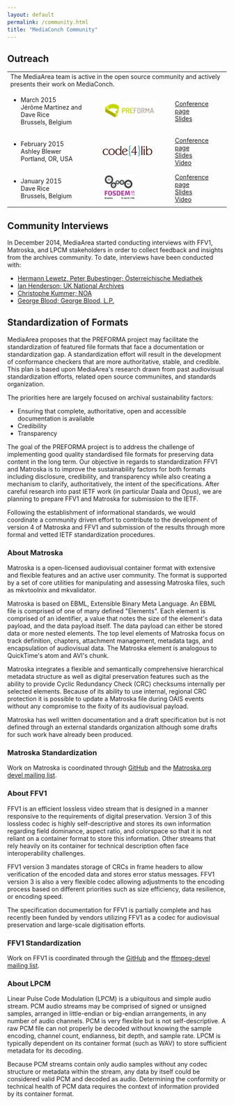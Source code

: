 ```yaml
---
layout: default
permalink: /community.html
title: "MediaConch Community"
---
```


## Outreach 

<table>
<tr>
  <td colspan="3">
    The MediaArea team is active in the open source community and actively presents their work on MediaConch.
  </td>
</tr>
<tr>
  <td>
    <ul>
      <li>
      March 2015<br />
      Jérôme Martinez and Dave Rice<br />
      Brussels, Belgium
      </li>
    </ul>
  </td>
  <td style="width:33%; vertical-align: middle;">
    <a href="http://www.preforma-project.eu"><img src="images/pfo_logo.png" width="80%" alt="PREFORMA logo"></a>
  </td>
  <td style="width:25%; vertical-align: middle;">
    <a href="http://www.preforma-project.eu/design-phase-1-final-workshop.html">Conference page</a><br /><a href="http://mediaarea.github.io/MediaConch/Outreach/Slides">Slides</a>
  </td>
</tr>
<tr>
  <td>
    <ul>
        <li>
        February 2015<br />
        Ashley Blewer<br />
        Portland, OR, USA
        </li>
    </ul>
  </td>
  <td style="width:33%; vertical-align: middle;">
    <a href="http://code4lib.org"><img src="images/Code4Lib.png" width="75%" alt="Code4Lib logo"></a>
  </td>
  <td style="width:25%; vertical-align: middle;">
    <a href="http://wiki.code4lib.org/2015_Lightning_Talks">Conference page</a><br /><a href="http://ablwr.github.io/c4l_preforma/#/">Slides</a><br /><a href="https://www.youtube.com/watch?v=G7kgcZh2zeY&t=2h20m48s">Video</a>
  </td>
</tr>
<tr>
  <td>
  <ul>
      <li>
      January 2015<br />
      Dave Rice<br />
      Brussels, Belgium
      </li>
  </ul>
  </td>
  <td style="width:33%; vertical-align: middle;">
      <a href="http://fosdem.org"><img src="images/Fosdem_2015.png" width="50%" alt="FOSDEM 2015 logo"></a>
  </td>
  <td style="width:25%; vertical-align: middle;">
  <a href="https://fosdem.org/2015/schedule/event/enabling_video_preservation/">Conference page</a><br /><a href="https://fosdem.org/2015/schedule/event/enabling_video_preservation/attachments/slides/746/export/events/attachments/enabling_video_preservation/slides/746/preservation.pdf">Slides</a><br /><a href="http://video.fosdem.org/2015/devroom-open_media/enabling_video_preservation.mp4">Video</a>
  </td>
</tr>
</table>

## Community Interviews

In December 2014, MediaArea started conducting interviews with FFV1, Matroska, and LPCM stakeholders in order to collect feedback and insights from the archives community. To date, interviews have been conducted with:

  * [Hermann Lewetz, Peter Bubestinger; Österreichische Mediathek](interviews/InterviewLewetzBubestinger.html)
  * [Ian Henderson; UK National Archives](interviews/InterviewHenderson.html)
  * [Christophe Kummer; NOA](interviews/InterviewKummer.html)
  * [George Blood; George Blood, L.P.](interviews/InterviewBlood.html)
  
## Standardization of Formats

MediaArea proposes that the PREFORMA project may facilitate the standardization of featured file formats that face a documentation or standardization gap. A standardization effort will result in the development of conformance checkers that are more authoritative, stable, and credible. This plan is based upon MediaArea's research drawn from past audiovisual standardization efforts, related open source communiites, and standards organization.

The priorities here are largely focused on archival sustainability factors:

* Ensuring that complete, authoritative, open and accessible documentation is available
* Credibility
* Transparency

The goal of the PREFORMA project is to address the challenge of implementing good quality standardised file formats for preserving data content in the long term. Our objective in regards to standardization FFV1 and Matroska is to improve the sustainability factors for both formats including disclosure, credibility, and transparency while also creating a mechanism to clarify, authoritatively, the intent of the specifications. After careful research into past IETF work (in particular Daala and Opus), we are planning to prepare FFV1 and Matroska for submission to the IETF.

Following the establishment of informational standards, we would coordinate a community driven effort to contribute to the development of version 4 of Matroska and FFV1 and submission of the results through more formal and vetted IETF standardization procedures.

### About Matroska

Matroska is a open-licensed audiovisual container format with extensive and flexible features and an active user community. The format is supported by a set of core utilities for manipulating and assessing Matroska files, such as mkvtoolnix and mkvalidator.

Matroska is based on EBML, Extensible Binary Meta Language. An EBML file is comprised of one of many defined "Elements". Each element is comprised of an identifier, a value that notes the size of the element's data payload, and the data payload itself. The data payload can either be stored data or more nested elements. The top level elements of Matroska focus on track definition, chapters, attachment management, metadata tags, and encapsulation of audiovisual data. The Matroska element is analogous to QuickTime's atom and AVI's chunk.

Matroska integrates a flexible and semantically comprehensive hierarchical metadata structure as well as digital preservation features such as the ability to provide Cyclic Redundancy Check (CRC) checksums internally per selected elements. Because of its ability to use internal, regional CRC protection it is possible to update a Matroska file during OAIS events without any compromise to the fixity of its audiovisual payload.

Matroska has well written documentation and a draft specification but is not defined through an external standards organization although some drafts for such work have already been produced.

### Matroska Standardization

Work on Matroska is coordinated through [GitHub](https://github.com/Matroska-Org/ebml-specification) and the [Matroska.org devel mailing list](http://lists.matroska.org/cgi-bin/mailman/listinfo/matroska-devel). 

### About FFV1

FFV1 is an efficient lossless video stream that is designed in a manner responsive to the requirements of digital preservation. Version 3 of this lossless codec is highly self-descriptive and stores its own information regarding field dominance, aspect ratio, and colorspace so that it is not reliant on a container format to store this information. Other streams that rely heavily on its container for technical description often face interoperability challenges.

FFV1 version 3 mandates storage of CRCs in frame headers to allow verification of the encoded data and stores error status messages. FFV1 version 3 is also a very flexible codec allowing adjustments to the encoding process based on different priorities such as size efficiency, data resilience, or encoding speed.

The specification documentation for FFV1 is partially complete and has recently been funded by vendors utilizing FFV1 as a codec for audiovisual preservation and large-scale digitisation efforts.

### FFV1 Standardization

Work on FFV1 is coordinated through the [GitHub](https://github.com/MediaArea/FFV1) and the [ffmpeg-devel mailing list](http://ffmpeg.org/mailman/listinfo/ffmpeg-devel).

### About LPCM

Linear Pulse Code Modulation (LPCM) is a ubiquitous and simple audio stream. PCM audio streams may be comprised of signed or unsigned samples, arranged in little-endian or big-endian arrangements, in any number of audio channels. PCM is very flexible but is not self-descriptive. A raw PCM file can not properly be decoded without knowing the sample encoding, channel count, endianness, bit depth, and sample rate. LPCM is typically dependent on its container format (such as WAV) to store sufficient metadata for its decoding.

Because PCM streams contain only audio samples without any codec structure or metadata within the stream, any data by itself could be considered valid PCM and decoded as audio. Determining the conformity or technical health of PCM data requires the context of information provided by its container format. 


